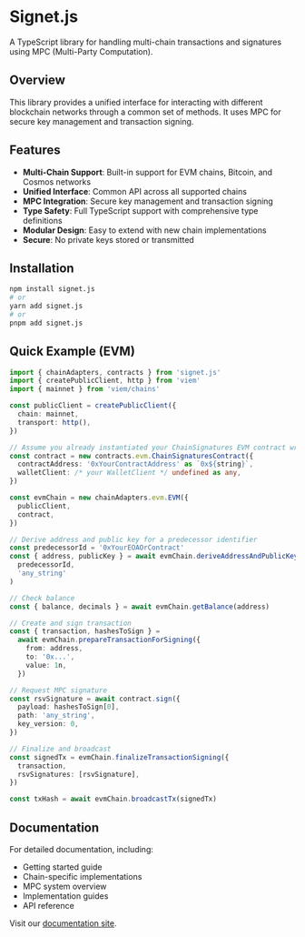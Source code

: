 # Signet.js

A TypeScript library for handling multi-chain transactions and signatures using MPC (Multi-Party Computation).

## Overview

This library provides a unified interface for interacting with different blockchain networks through a common set of methods. It uses MPC for secure key management and transaction signing.

## Features

- **Multi-Chain Support**: Built-in support for EVM chains, Bitcoin, and Cosmos networks
- **Unified Interface**: Common API across all supported chains
- **MPC Integration**: Secure key management and transaction signing
- **Type Safety**: Full TypeScript support with comprehensive type definitions
- **Modular Design**: Easy to extend with new chain implementations
- **Secure**: No private keys stored or transmitted

## Installation

```bash
npm install signet.js
# or
yarn add signet.js
# or
pnpm add signet.js
```

## Quick Example (EVM)

```ts twoslash
import { chainAdapters, contracts } from 'signet.js'
import { createPublicClient, http } from 'viem'
import { mainnet } from 'viem/chains'

const publicClient = createPublicClient({
  chain: mainnet,
  transport: http(),
})

// Assume you already instantiated your ChainSignatures EVM contract wrapper
const contract = new contracts.evm.ChainSignaturesContract({
  contractAddress: '0xYourContractAddress' as `0x${string}`,
  walletClient: /* your WalletClient */ undefined as any,
})

const evmChain = new chainAdapters.evm.EVM({
  publicClient,
  contract,
})

// Derive address and public key for a predecessor identifier
const predecessorId = '0xYourEOAOrContract'
const { address, publicKey } = await evmChain.deriveAddressAndPublicKey(
  predecessorId,
  'any_string'
)

// Check balance
const { balance, decimals } = await evmChain.getBalance(address)

// Create and sign transaction
const { transaction, hashesToSign } =
  await evmChain.prepareTransactionForSigning({
    from: address,
    to: '0x...',
    value: 1n,
  })

// Request MPC signature
const rsvSignature = await contract.sign({
  payload: hashesToSign[0],
  path: 'any_string',
  key_version: 0,
})

// Finalize and broadcast
const signedTx = evmChain.finalizeTransactionSigning({
  transaction,
  rsvSignatures: [rsvSignature],
})

const txHash = await evmChain.broadcastTx(signedTx)
```

## Documentation

For detailed documentation, including:

- Getting started guide
- Chain-specific implementations
- MPC system overview
- Implementation guides
- API reference

Visit our [documentation site](https://docs.sig.network/).
